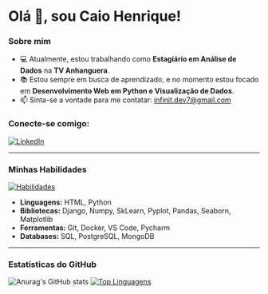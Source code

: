 # Olá 👋, sou Caio Henrique!

### Sobre mim

- 💻 Atualmente, estou trabalhando como **Estagiário em Análise de Dados** na **TV Anhanguera**.
- 📚 Estou sempre em busca de aprendizado, e no momento estou focado em **Desenvolvimento Web em Python e Visualização de Dados**.
- 📫 Sinta-se a vontade para me contatar: infinit.dev7@gmail.com

### Conecte-se comigo:

[![LinkedIn](https://img.shields.io/badge/LinkedIn-0077B5?style=for-the-badge&logo=linkedin&logoColor=white)]([www.linkedin.com/in/caio-henrique7])

---

### Minhas Habilidades

[![Habilidades](https://skillicons.dev/icons?i=html,python,django,pycharm,bots,docker,postgres)](https://skillicons.dev)

* **Linguagens:** HTML, Python
* **Bibliotecas:** Django, Numpy, SkLearn, Pyplot, Pandas, Seaborn, Matplotlib
* **Ferramentas:** Git, Docker, VS Code, Pycharm
* **Databases:** SQL, PostgreSQL, MongoDB

---

### Estatísticas do GitHub

![Anurag's GitHub stats](https://github-readme-stats.vercel.app/api?username=caiohenri99&show_icons=true&theme=dark)
[![Top Linguagens](https://github-readme-stats.vercel.app/api/top-langs/?username=caiohenri99&layout=compact&theme=dark)](https://github.com/caiohenri99/github-readme-stats)





  
  
  

          
          
          
          
          
